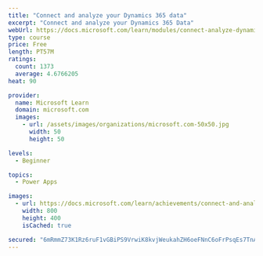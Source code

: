 ```yaml
---
title: "Connect and analyze your Dynamics 365 data​"
excerpt: "Connect and analyze your Dynamics 365 Data​"
webUrl: https://docs.microsoft.com/learn/modules/connect-analyze-dynamics-365-data/
type: course
price: Free
length: PT57M
ratings:
  count: 1373
  average: 4.6766205
heat: 90

provider:
  name: Microsoft Learn
  domain: microsoft.com
  images:
    - url: /assets/images/organizations/microsoft.com-50x50.jpg
      width: 50
      height: 50

levels:
  - Beginner

topics:
  - Power Apps

images:
  - url: https://docs.microsoft.com/learn/achievements/connect-and-analyze-your-microsoft-dynamics-365-data-social.png
    width: 800
    height: 400
    isCached: true

secured: "6mRmmZ73K1Rz6ruF1vGBiPS9VrwiK8kvjWeukahZH6oeFNnC6oFrPsqEs7TnAAOPKFHo9w2rILPDAggDhMCKnhHe+LAK/nouRGG3AZ/nXh3P/mZrZAKCvw3PhrLkSG5LeAr+hAs8VO6Nzto7BRWnSAocJ0Ro0OhSU7NzwCGmzSMKS3fiXnEpilU6fTbXD5/C3dp4RMu1GtYQ2xVPXj5jVD3cPI1kA7+v+Z7+6xcBfXbUUfcQ1JSX9txUrY4jdb9Ubs/WbvQWpLQi7mFTszQcir0qWzWjmcBjpk13VL82NLVoHSs4UFxA9zSbtNLBPf0ZiZMgNqoJtIDWo3Ahyp4lHjCBaFl5GaqJ08CQOwb8W2j5wF+OY13l4FbV2PwWbXfUdckxq1ODPqPddr8gTezSnA==;iN6CijlvgG3HURJjloiUKg=="
---
```


